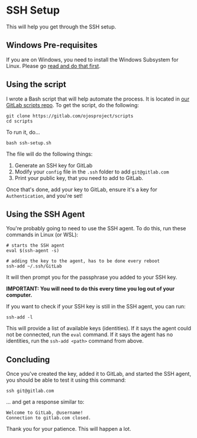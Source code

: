 # SSH Setup

This will help you get through the SSH setup.

## Windows Pre-requisites

If you are on Windows, you need to install the Windows Subsystem for Linux.
Please go
[read and do that first](https://gitlab.com/ojosproject/docs/-/blob/main/teams/url/installing-wsl.md).

## Using the script

I wrote a Bash script that will help automate the process. It is located in
[our GitLab scripts repo](https://gitlab.com/ojosproject/scripts). To get the
script, do the following:

```shell
git clone https://gitlab.com/ojosproject/scripts
cd scripts
```

To run it, do...

```shell
bash ssh-setup.sh
```

The file will do the following things:

1. Generate an SSH key for GitLab
2. Modify your `config` file in the `.ssh` folder to add `git@gitlab.com`
3. Print your public key, that you need to add to GitLab.

Once that's done, add your key to GitLab, ensure it's a key for
`Authentication`, and you're set!

## Using the SSH Agent

You're probably going to need to use the SSH agent. To do this, run these
commands in Linux (or WSL):

```shell
# starts the SSH agent
eval $(ssh-agent -s)

# adding the key to the agent, has to be done every reboot
ssh-add ~/.ssh/GitLab
```

It will then prompt you for the passphrase you added to your SSH key.

**IMPORTANT: You will need to do this every time you log out of your computer.**

If you want to check if your SSH key is still in the SSH agent, you can run:

```shell
ssh-add -l
```

This will provide a list of available keys (identities). If it says the agent
could not be connected, run the `eval` command. If it says the agent has no
identities, run the `ssh-add <path>` command from above.

## Concluding

Once you've created the key, added it to GitLab, and started the SSH agent, you
should be able to test it using this command:

```shell
ssh git@gitlab.com
```

... and get a response similar to:

```shell
Welcome to GitLab, @username!
Connection to gitlab.com closed.
```

Thank you for your patience. This will happen a lot.
